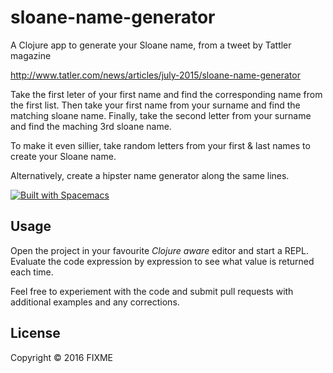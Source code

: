 # sloane-name-generator

A Clojure app to generate your Sloane name, from a tweet by Tattler magazine

http://www.tatler.com/news/articles/july-2015/sloane-name-generator

Take the first leter of your first name and find the corresponding name from the first list.  Then take your first name from your surname and find the matching sloane name.  Finally, take the second letter from your surname and find the maching 3rd sloane name.

To make it even sillier, take random letters from your first & last names to create your Sloane name.

Alternatively, create a hipster name generator along the same lines.

[![Built with Spacemacs](https://cdn.rawgit.com/syl20bnr/spacemacs/442d025779da2f62fc86c2082703697714db6514/assets/spacemacs-badge.svg)](http://github.com/syl20bnr/spacemacs)

## Usage

Open the project in your favourite _Clojure aware_ editor and start a REPL.  Evaluate the code expression by expression to see what value is returned each time.

Feel free to experiement with the code and submit pull requests with additional examples and any corrections.


## License

Copyright © 2016 FIXME


